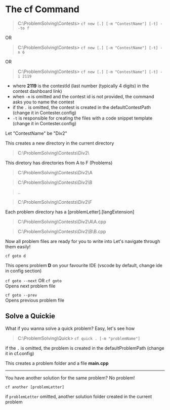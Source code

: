 # The cf Command

> C:\ProblemSolving\Contests> `cf new [.] [-m "ContestName"] [-t] --to f `

OR

> C:\ProblemSolving\Contests> `cf new [.] [-m "ContestName"] [-t] -n 6 `

OR

> C:\ProblemSolving\Contests> `cf new [.] [-m "ContestName"] [-t] -i 2119 `

* where **2119** is the contestId (last number (typically 4 digits) in the contest dashboard link)
* when `-m` is omitted and the contest id is not provided, the command asks you to name the contest
* if the `.` is omitted, the contest is created in the defaultContestPath (change it in Contester.config)
* `-t` is responsible for creating the files with a code snippet template (change it in Contester.config)

Let "ContestName" be "Div2"


This creates a new directory in the current directory
> C:\ProblemSolving\Contests\Div2\

This diretory has directories from A to F (Problems)
> C:\ProblemSolving\Contests\Div2\A  

> C:\ProblemSolving\Contests\Div2\B  

> ..   

> C:\ProblemSolving\Contests\Div2\F 

Each problem directory has a [problemLetter].[langExtension]
> C:\ProblemSolving\Contests\Div2\A\A.cpp  

> C:\ProblemSolving\Contests\Div2\B\B.cpp 


Now all problem files are ready for you to write into
Let's navigate through them easily!

`cf goto d`

This opens problem **D** on your favourite IDE (vscode by default, change ide in config section)

`cf goto --next` OR `cf goto `  
Opens next problem file  

`cf goto --prev`  
Opens previous problem file  


## Solve a Quickie
What if you wanna solve a quick problem? Easy, let's see how

> C:\ProblemSolving\Quick> `cf quick . [-m "problemName"]`  

if the `.` is omitted, the problem is created in the defaultProblemPath (change it in cf.config)

This creates a problem folder and a file **main.cpp**


---
You have another solution for the same problem? No problem!

` cf another [problemLetter] `  

if `problemLetter` omitted, another solution folder created in the current problem
